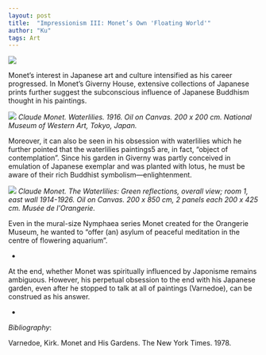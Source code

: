 ```yaml
---
layout: post
title:  "Impressionism III: Monet’s Own 'Floating World'"
author: "Ku"
tags: Art
---
```


<img src="https://i.guim.co.uk/img/media/2b410c9f5325aa1ee793fa49a2b110d0818dd8e1/0_326_5095_3231/master/5095.jpg?width=465&quality=45&auto=format&fit=max&dpr=2&s=04fab4c6cd6331d00378e4458345aacf">

Monet’s interest in Japanese art and culture intensified as his career progressed. In Monet’s Giverny House, extensive collections of Japanese prints further suggest the subconscious influence of Japanese Buddhism thought in his paintings. 

<img src="https://upload.wikimedia.org/wikipedia/commons/5/5d/Monet_Water_Lilies_1916.jpg"> *Claude Monet. Waterlilies. 1916. Oil on Canvas. 200 x 200 cm. National Museum of Western Art, Tokyo, Japan.* 

Moreover, it can also be seen in his obsession with waterlilies which he further pointed that the waterlilies paintings5 are, in fact, “object of contemplation”. Since his garden in Giverny was partly conceived in emulation of Japanese exemplar and was planted with lotus, he must be aware of their rich Buddhist symbolism—enlightenment.

<img src="https://lh4.ggpht.com/78DC1cvcYuYKVHd75cip4gJFFRiPcJ_WojCrD06hj1DFmsJMn2w1e8AgKGH2RQ=s1200"> *Claude Monet. The Waterlilies: Green reflections, overall view; room 1, east wall 1914-1926. Oil on Canvas. 200 x 850 cm, 2 panels each 200 x 425 cm. Musée de l'Orangerie.*


Even in the mural-size Nymphaea series Monet created for the Orangerie Museum, he wanted to “offer (an) asylum of peaceful meditation in the centre of flowering aquarium”. 

-

At the end, whether Monet was spiritually influenced by Japonisme remains ambiguous. However, his perpetual obsession to the end with his Japanese garden, even after he stopped to talk at all of paintings (Varnedoe), can be construed as his answer.


-

*Bibliography*:

Varnedoe, Kirk. Monet and His Gardens. The New York Times. 1978.